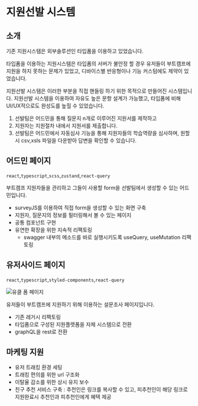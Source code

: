 # 지원선발 시스템

## 소개

기존 지원시스템은 외부솔루션인 타입폼을 이용하고 있었습니다.

타입폼을 이용하는 지원시스템은 타입폼의 서버가 불안정 할 경우 유저들이 부트캠프에 지원을 하지 못하는 문제가 있었고, 디바이스별 반응형이나 기능 커스텀에도 제약이 있었습니다.

지원선발 시스템은 이러한 부분을 직접 핸들링 하기 위한 목적으로 만들어진 시스템입니다.
지원선발 시스템을 이용하여 자유도 높은 문항 설계가 가능했고, 타입폼에 비해 UI/UX적으로도 완성도를 높힐 수 있었습니다.

1. 선발팀은 어드민을 통해 질문지 n개로 이루어진 지원서를 제작하고
2. 지원자는 지원절차 내에서 지원서를 제출합니다.
3. 선발팀은 어드민에서 자동심사 기능을 통해 지원자들의 학습역량을 심사하며, 원할시 csv,xsls 파일을 다운받아 답변을 확인할 수 있습니다.

## 어드민 페이지

`react`,`typescript`,`scss`,`zustand`,`react-query`

부트캠프 지원자들을 관리하고 그들이 사용할 form을 선발팀에서 생성할 수 있는 어드민입니다.

- surveyJS를 이용하여 직접 form을 생성할 수 있는 화면 구축
- 지원자, 질문지의 정보를 필터링해서 볼 수 있는 페이지
- 공통 컴포넌트 구현
- 유연한 확장을 위한 지속적 리팩토링
  - swagger 내부의 메소드를 바로 실행시키도록 useQuery, useMutation 리팩토링

## 유저사이드 페이지

`react`,`typescript`,`styled-components`,`react-query`

![유클 폼 페이지](https://www.datocms-assets.com/107137/1698298515-urclass-formpage.png?w=916)

유저들이 부트캠프에 지원하기 위해 이용하는 설문조사 페이지입니다.

- 기존 레거시 리팩토링
- 타입폼으로 구성된 지원플랫폼을 자체 시스템으로 전환
- graphQL을 rest로 전환

## 마케팅 지원

- 유저 트래킹 환경 세팅
- 트래킹 편의를 위한 url 구조화
- 이탈율 감소를 위한 상시 유지 보수
- 친구 추천 서비스 구축 : 추천인은 링크를 복사할 수 있고, 피추천인이 해당 링크로 지원완료시 추천인과 피추천인에게 혜택 제공
